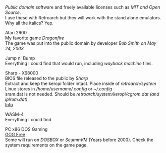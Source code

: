 *Public domain* software and freely available licenses such as *MIT and Open Source*.<BR />
I use these with Retroarch but they will work with the stand alone emulators.<BR />
Why all the italics? Yep.
<BR />

Atari 2600<BR />
My favorite game *Dragonfire*<BR />
The game was put into the public domain by developer *Bob Smith on May 24, 2003*

Jump n' Bump<BR />
Everything I could find that would run, including *wayback machine* files.

Sharp - X68000<BR />
BIOS file released to the public by *Sharp*<BR />
Extract and keep the keropi folder intact. Place inside of *retroarch/system*<BR />
Linux stores in */home/username/.config* or *~/.config*<BR />
sram.dat is not needed. Should be *retroarch/system/keropi/cgrom.dat (and iplrom.dat)*<BR />
[Info](https://www.libretro.com/index.php/new-core-px68k-androidioswindowslinuxmac)

WASM-4<BR />
Everything I could find.

PC x86 DOS Gaming<BR />
[GOG Free](https://www.gog.com/en/partner/free_games)<BR />
Some will run on *DOSBOX* or *ScummVM* (Years before 2000). Check the system requirements on the game page.
